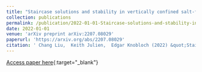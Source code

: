 ```yaml
---
title: "Staircase solutions and stability in vertically confined salt-finger convection"
collection: publications
permalink: /publication/2022-01-01-Staircase-solutions-and-stability-in-vertically-confined-salt-finger-convection
date: 2022-01-01
venue: 'arXiv preprint arXiv:2207.08029'
paperurl: 'https://arxiv.org/abs/2207.08029'
citation: ' Chang Liu,  Keith Julien,  Edgar Knobloch (2022) &quot;Staircase solutions and stability in vertically confined salt-finger convection.&quot; <i>arXiv preprint arXiv:2207.08029</i>..'
---
```

[Access paper here](https://arxiv.org/abs/2207.08029){:target="_blank"}

